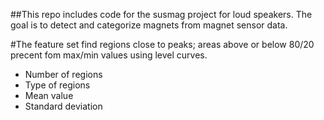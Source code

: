 
##This repo includes code for the susmag project for loud speakers. The goal is to detect and categorize magnets from magnet sensor data.

#The feature set
find regions close to peaks; areas above or below 80/20 precent fom max/min values using level curves.
* Number of regions
* Type of regions
* Mean value
* Standard deviation


